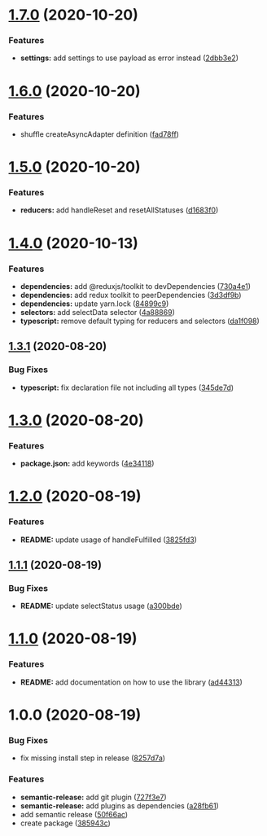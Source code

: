 # [1.7.0](https://github.com/Pixeladed/redux-async-adapter/compare/v1.6.0...v1.7.0) (2020-10-20)


### Features

* **settings:** add settings to use payload as error instead ([2dbb3e2](https://github.com/Pixeladed/redux-async-adapter/commit/2dbb3e275a32e777452587db34711a30b9aef5d2))

# [1.6.0](https://github.com/Pixeladed/redux-async-adapter/compare/v1.5.0...v1.6.0) (2020-10-20)


### Features

* shuffle createAsyncAdapter definition ([fad78ff](https://github.com/Pixeladed/redux-async-adapter/commit/fad78ff473366255498deb9b116efc9f909e0097))

# [1.5.0](https://github.com/Pixeladed/redux-async-adapter/compare/v1.4.0...v1.5.0) (2020-10-20)


### Features

* **reducers:** add handleReset and resetAllStatuses ([d1683f0](https://github.com/Pixeladed/redux-async-adapter/commit/d1683f0c560737c996d7a190703535041384826f))

# [1.4.0](https://github.com/Pixeladed/redux-async-adapter/compare/v1.3.1...v1.4.0) (2020-10-13)


### Features

* **dependencies:** add @reduxjs/toolkit to devDependencies ([730a4e1](https://github.com/Pixeladed/redux-async-adapter/commit/730a4e180215073752ba82be61db18a48b764bc8))
* **dependencies:** add redux toolkit to peerDependencies ([3d3df9b](https://github.com/Pixeladed/redux-async-adapter/commit/3d3df9bd23a66295302744c48f1f40863ccca181))
* **dependencies:** update yarn.lock ([84899c9](https://github.com/Pixeladed/redux-async-adapter/commit/84899c9cd98899cce975776d63793dc59d0b2358))
* **selectors:** add selectData selector ([4a88869](https://github.com/Pixeladed/redux-async-adapter/commit/4a88869a0dfe273539499e80910ab6714c971025))
* **typescript:** remove default typing for reducers and selectors ([da1f098](https://github.com/Pixeladed/redux-async-adapter/commit/da1f09883a9499f9496d5d5aa52ea67a14a78963))

## [1.3.1](https://github.com/Pixeladed/redux-async-adapter/compare/v1.3.0...v1.3.1) (2020-08-20)


### Bug Fixes

* **typescript:** fix declaration file not including all types ([345de7d](https://github.com/Pixeladed/redux-async-adapter/commit/345de7d799a7df61ed99ce3e75b42933c0eb8c2b))

# [1.3.0](https://github.com/Pixeladed/redux-async-adapter/compare/v1.2.0...v1.3.0) (2020-08-20)


### Features

* **package.json:** add keywords ([4e34118](https://github.com/Pixeladed/redux-async-adapter/commit/4e341185915168fae61268d7732e32c86a71295f))

# [1.2.0](https://github.com/Pixeladed/redux-async-adapter/compare/v1.1.1...v1.2.0) (2020-08-19)


### Features

* **README:** update usage of handleFulfilled ([3825fd3](https://github.com/Pixeladed/redux-async-adapter/commit/3825fd30909f7af4fda10f16e10c47fe4818532b))

## [1.1.1](https://github.com/Pixeladed/redux-async-adapter/compare/v1.1.0...v1.1.1) (2020-08-19)


### Bug Fixes

* **README:** update selectStatus usage ([a300bde](https://github.com/Pixeladed/redux-async-adapter/commit/a300bdeb7940a2dd0e85e10011f6825bbc977b88))

# [1.1.0](https://github.com/Pixeladed/redux-async-adapter/compare/v1.0.0...v1.1.0) (2020-08-19)


### Features

* **README:** add documentation on how to use the library ([ad44313](https://github.com/Pixeladed/redux-async-adapter/commit/ad44313d9670a4a81c613ebaa66dfe6d67bab573))

# 1.0.0 (2020-08-19)


### Bug Fixes

* fix missing install step in release ([8257d7a](https://github.com/Pixeladed/redux-async-adapter/commit/8257d7aa8be45740c44b15639c92278b7decce5b))


### Features

* **semantic-release:** add git plugin ([727f3e7](https://github.com/Pixeladed/redux-async-adapter/commit/727f3e780ab4d022540ca5fa43a4485b02d3745f))
* **semantic-release:** add plugins as dependencies ([a28fb61](https://github.com/Pixeladed/redux-async-adapter/commit/a28fb6164a3fc514a5439e611ea05cfdc941289a))
* add semantic release ([50f66ac](https://github.com/Pixeladed/redux-async-adapter/commit/50f66ac295e8147e45b2ba717ad4e3b5b948daeb))
* create package ([385943c](https://github.com/Pixeladed/redux-async-adapter/commit/385943cce19b3016d87026fe8155a206039bea5d))
